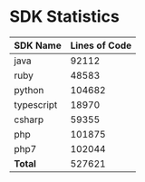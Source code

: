 # SDK Statistics

| SDK Name | Lines of Code |
| -------- | ------------- |
| java | 92112 |
| ruby | 48583 |
| python | 104682 |
| typescript | 18970 |
| csharp | 59355 |
| php | 101875 |
| php7 | 102044 |
| **Total** | 527621 |
